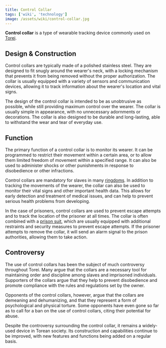 ```yaml
---
title: Control Collar
tags: ['wiki', 'technology']
image: /assets/wiki/control-collar.jpg
---
```


**Control collar** is a type of wearable tracking device commonly used on [Torei](/wiki/torei).

## Design & Construction

Control collars are typically made of a polished stainless steel. They are designed to fit snugly around the wearer's neck, with a locking mechanism that prevents it from being removed without the proper authorization. The collar is usually equipped with a variety of sensors and communication devices, allowing it to track information about the wearer's location and vital signs.

The design of the control collar is intended to be as unobtrusive as possible, while still providing maximum control over the wearer. The collar is usually simple in appearance, with no unnecessary adornments or decorations. The collar is also designed to be durable and long-lasting, able to withstand the wear and tear of everyday use.

## Function

The primary function of a control collar is to monitor its wearer. It can be programmed to restrict their movement within a certain area, or to allow them limited freedom of movement within a specified range. It can also be used to administer shocks or other punishments in response to disobedience or other infractions.

Control collars are mandatory for slaves in many [ringdoms](/wiki/ringdom). In addition to tracking the movements of the wearer, the collar can also be used to monitor their vital signs and other important health data. This allows for early detection and treatment of medical issues, and can help to prevent serious health problems from developing.

In the case of prisoners, control collars are used to prevent escape attempts and to track the location of the prisoner at all times. The collar is often combined with a [prison suit](/wiki/prison-suit), which are usually equipped with additional restraints and security measures to prevent escape attempts. If the prisoner attempts to remove the collar, it will send an alarm signal to the prison authorities, allowing them to take action.

## Controversy

The use of control collars has been the subject of much controversy throughout Torei. Many argue that the collars are a necessary tool for maintaining order and discipline among slaves and imprisoned individuals. Supporters of the collars argue that they help to prevent disobedience and promote compliance with the rules and regulations set by the owner.

Opponents of the control collars, however, argue that the collars are demeaning and dehumanizing, and that they represent a form of psychological and physical torture. Some opponents have even gone so far as to call for a ban on the use of control collars, citing their potential for abuse.

Despite the controversy surrounding the control collar, it remains a widely-used device in Torean society. Its construction and capabilities continue to be improved, with new features and functions being added on a regular basis.
